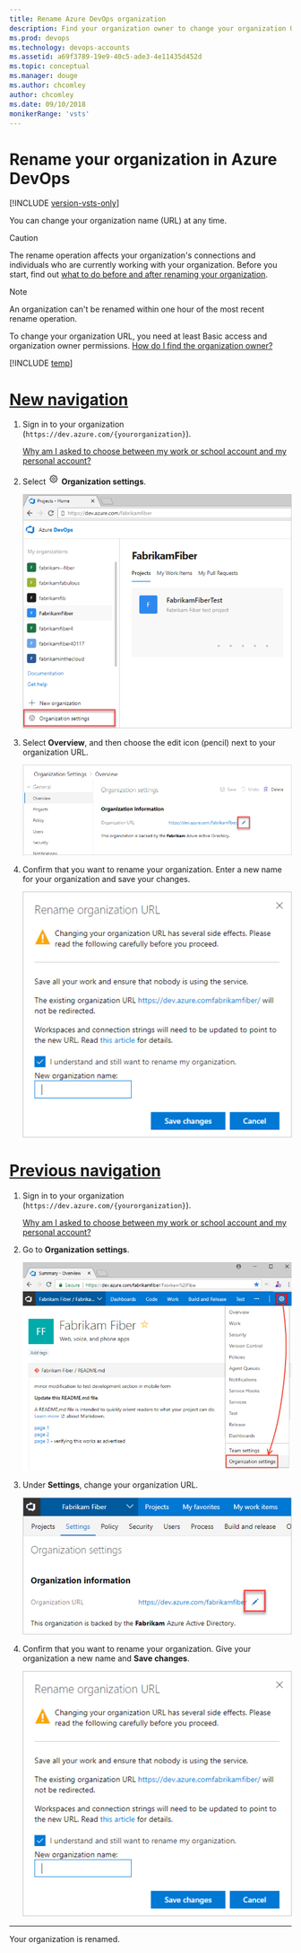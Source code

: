 ```yaml
---
title: Rename Azure DevOps organization
description: Find your organization owner to change your organization URL or provide a new name. What to do before and after renaming your organization.
ms.prod: devops
ms.technology: devops-accounts
ms.assetid: a69f3789-19e9-40c5-ade3-4e11435d452d
ms.topic: conceptual
ms.manager: douge
ms.author: chcomley
author: chcomley
ms.date: 09/10/2018
monikerRange: 'vsts'
---
```


# Rename your organization in Azure DevOps

[!INCLUDE [version-vsts-only](../../_shared/version-vsts-only.md)]

You can change your organization name (URL) at any time.

> [!Caution]
> The rename operation affects your organization's connections and individuals who are currently working with your organization. Before you start, find out [what to do before and after renaming your organization](https://support.microsoft.com/kb/2793597).

> [!NOTE]
> An organization can't be renamed within one hour of the most recent rename operation.

To change your organization URL, you need at least Basic access and organization owner permissions. 
[How do I find the organization owner?](faq-delete-restore-organization.md#find-owner)

[!INCLUDE [temp](../../_shared/new-navigation.md)] 

# [New navigation](#tab/new-nav)

1. Sign in to your organization (`https://dev.azure.com/{yourorganization}`).

   [Why am I asked to choose between my work or school account and my personal account?](faq-create-organization.md#ChooseOrgAcctMSAcct)

2. Select ![gear icon](../../_img/icons/gear-icon.png) **Organization settings**.

   ![Open Organization settings](../../_shared/_img/settings/open-admin-settings-vert.png)

3. Select **Overview**, and then choose the edit icon (pencil) next to your organization URL.

   ![Rename you organization](_img/rename-vso-organization/rename-organization-new.png)

4. Confirm that you want to rename your organization. Enter a new name for your organization and save your changes.

   ![Enter new organization name and save changes](_img/rename-vso-organization/vsoconfirmorganizationrename.png)

# [Previous navigation](#tab/previous-nav)

1. Sign in to your organization (`https://dev.azure.com/{yourorganization}`).

   [Why am I asked to choose between my work or school account and my personal account?](faq-create-organization.md#ChooseOrgAcctMSAcct)

2. Go to  **Organization settings**.

   ![Go to organization settings](../../_shared/_img/settings/open-account-settings.png)

3. Under **Settings**, change your organization URL.

   ![Change your organization name](_img/rename-vso-organization/vsorenameorganization.png)

4. Confirm that you want to rename your organization. Give your organization a new name and **Save changes**.

   ![Confirm rename of your organization and provide a new organization name](_img/rename-vso-organization/vsoconfirmorganizationrename.png)

---

Your organization is renamed.

